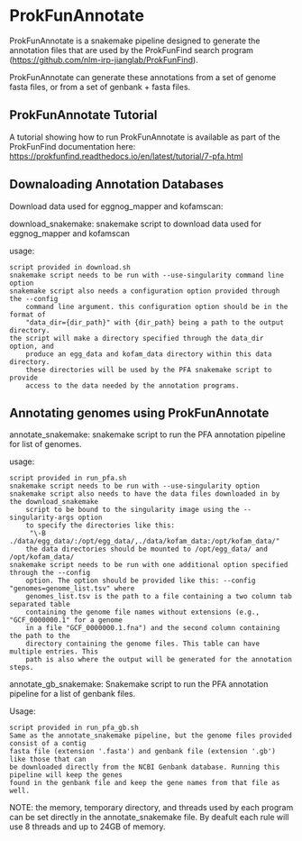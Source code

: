 # ProkFunAnnotate

ProkFunAnnotate is a snakemake pipeline designed to generate the annotation files that are used by the ProkFunFind search program (https://github.com/nlm-irp-jianglab/ProkFunFind). 

ProkFunAnnotate can generate these annotations from a set of genome fasta files, or from a set of genbank + fasta files. 

## ProkFunAnnotate Tutorial
A tutorial showing how to run ProkFunAnnotate is available as part of the ProkFunFind documentation here: https://prokfunfind.readthedocs.io/en/latest/tutorial/7-pfa.html



## Downaloading Annotation Databases
Download data used for eggnog_mapper and kofamscan: 

download_snakemake: snakemake script to download data used for eggnog_mapper and kofamscan

usage: 

    script provided in download.sh 
    snakemake script needs to be run with --use-singularity command line option
    snakemake script also needs a configuration option provided through the --config 
        command line argument. this configuration option should be in the format of
        "data_dir={dir_path}" with {dir_path} being a path to the output directory. 
    the script will make a directory specified through the data_dir option, and 
        produce an egg_data and kofam_data directory within this data directory. 
        these directories will be used by the PFA snakemake script to provide 
        access to the data needed by the annotation programs. 

## Annotating genomes using ProkFunAnnotate

annotate_snakemake: snakemake script to run the PFA annotation pipeline for list of genomes.

usage:

    script provided in run_pfa.sh
    snakemake script needs to be run with --use-singularity option
    snakemake script also needs to have the data files downloaded in by the download_snakemake
        script to be bound to the singularity image using the --singularity-args option
        to specify the directories like this:
	     "\-B ./data/egg_data/:/opt/egg_data/,./data/kofam_data:/opt/kofam_data/"
        the data directories should be mounted to /opt/egg_data/ and /opt/kofam_data/
    snakemake script needs to be run with one additional option specified through the --config
        option. The option should be provided like this: --config "genomes=genome_list.tsv" where
        genomes_list.tsv is the path to a file containing a two column tab separated table 
        containing the genome file names without extensions (e.g., "GCF_0000000.1" for a genome
        in a file "GCF_0000000.1.fna") and the second column containing the path to the
        directory containing the genome files. This table can have multiple entries. This
        path is also where the output will be generated for the annotation steps.  

annotate_gb_snakemake: Snakemake script to run the PFA annotation pipeline for a list of genbank files. 

Usage:

    script provided in run_pfa_gb.sh 
    Same as the annotate_snakemake pipeline, but the genome files provided consist of a contig 
    fasta file (extension '.fasta') and genbank file (extension '.gb') like those that can 
    be downloaded directly from the NCBI Genbank database. Running this pipeline will keep the genes
    found in the genbank file and keep the gene names from that file as well. 

NOTE: the memory, temporary directory, and threads used by each program can be set directly in the 
annotate_snakemake file. By deafult each rule will use 8 threads and up to 24GB of memory. 

